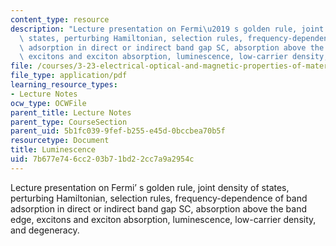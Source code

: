 ```yaml
---
content_type: resource
description: "Lecture presentation on Fermi\u2019 s golden rule, joint density of\
  \ states, perturbing Hamiltonian, selection rules, frequency-dependence of band\
  \ adsorption in direct or indirect band gap SC, absorption above the band edge,\
  \ excitons and exciton absorption, luminescence, low-carrier density, and degeneracy."
file: /courses/3-23-electrical-optical-and-magnetic-properties-of-materials-fall-2007/7b677e746cc203b71bd22cc7a9a2954c_clean24.pdf
file_type: application/pdf
learning_resource_types:
- Lecture Notes
ocw_type: OCWFile
parent_title: Lecture Notes
parent_type: CourseSection
parent_uid: 5b1fc039-9fef-b255-e45d-0bccbea70b5f
resourcetype: Document
title: Luminescence
uid: 7b677e74-6cc2-03b7-1bd2-2cc7a9a2954c
---
```

Lecture presentation on Fermi’ s golden rule, joint density of states, perturbing Hamiltonian, selection rules, frequency-dependence of band adsorption in direct or indirect band gap SC, absorption above the band edge, excitons and exciton absorption, luminescence, low-carrier density, and degeneracy.


